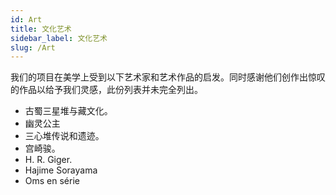 ```yaml
---
id: Art
title: 文化艺术
sidebar_label: 文化艺术
slug: /Art
---
```

我们的项目在美学上受到以下艺术家和艺术作品的启发。同时感谢他们创作出惊叹的作品以给予我们灵感，此份列表并未完全列出。

+ 古蜀三星堆与藏文化。
+ 幽灵公主
+ 三心堆传说和遗迹。
+ 宫崎骏。
+ H. R. Giger.
+ Hajime Sorayama
+ Oms en série
